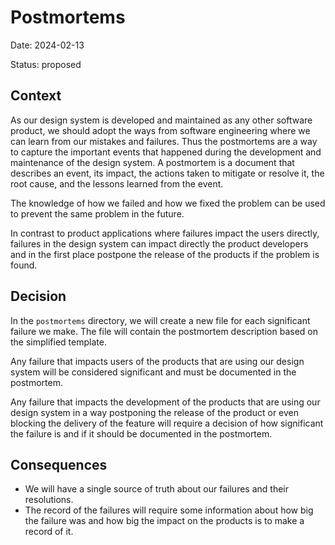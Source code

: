 # Postmortems

Date: 2024-02-13

Status: proposed

## Context

As our design system is developed and maintained as any other software product, we should adopt the ways from software engineering where we can learn from our mistakes and failures.
Thus the postmortems are a way to capture the important events that happened during the development and maintenance of the design system.
A postmortem is a document that describes an event, its impact, the actions taken to mitigate or resolve it, the root cause, and the lessons learned from the event.

The knowledge of how we failed and how we fixed the problem can be used to prevent the same problem in the future.

In contrast to product applications where failures impact the users directly, failures in the design system can impact directly the product developers and in the first place postpone the release of the products if the problem is found.

## Decision

In the `postmortems` directory, we will create a new file for each significant failure we make.
The file will contain the postmortem description based on the simplified template.

Any failure that impacts users of the products that are using our design system will be considered significant and must be documented in the postmortem.

Any failure that impacts the development of the products that are using our design system in a way postponing the release of the product or even blocking the delivery of the feature will require a decision of how significant the failure is and if it should be documented in the postmortem.

## Consequences

- We will have a single source of truth about our failures and their resolutions.
- The record of the failures will require some information about how big the failure was and how big the impact on the products is to make a record of it.
